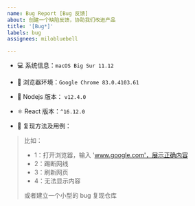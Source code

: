 ```yaml
---
name: Bug Report [Bug 反馈]
about: 创建一个缺陷反馈，协助我们改进产品
title: '[Bug*]'
labels: bug
assignees: milobluebell

---
```


- 💻 系统信息：`macOS Big Sur 11.12`

- 🦊 浏览器环境：`Google Chrome 83.0.4103.61`

- 🚛 Nodejs 版本： `v12.4.0`

- ⚛️ React 版本：`^16.12.0`

- 👣 复现方法及用例：

> 比如：
>
> - 1：打开浏览器，输入 'www.google.com'，展示正确内容
> - 2：踢断网线
> - 3：刷新网页
> - 4：无法显示内容
>
> 或者建立一个小型的 bug 复现仓库
